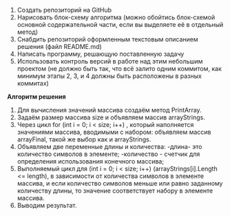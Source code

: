 1. Создать репозиторий на GitHub
2. Нарисовать блок-схему алгоритма (можно обойтись блок-схемой основной содержательной части, если вы выделяете её в отдельный метод)
3. Снабдить репозиторий оформленным текстовым описанием решения (файл README.md)
4. Написать программу, решающую поставленную задачу
5. Использовать контроль версий в работе над этим небольшим проектом (не должно быть так, что всё залито одним коммитом, как минимум этапы 2, 3, и 4 должны быть расположены в разных коммитах)

**Алгоритм решения**

1. Для вычисления значений массива создаём метод PrintArray. 
2. Задаём размер массива size и объявляем массив arrayStrings. 
3. Через цикл for (int i = 0; i < size; i++) , который наполняется значениями массива, вводимыми с набором: объявляем массив arrayFinal, такой же выбор как и arrayStrings.
4. Объявляем две переменные длины и количества:
-длина- это количество символов в элементе;
-количество - счетчик для определения использования конечного массива; 
5. Выполняемый цикл для (int i = 0; i < size; i++) (arrayStrings[i].Length <= length), в зависимости от количества символов в элементе массива, и если количество символов меньше или равно заданному количеству длины, то значение соответствует набору в элементе массива. 
6. Выводим результат.
